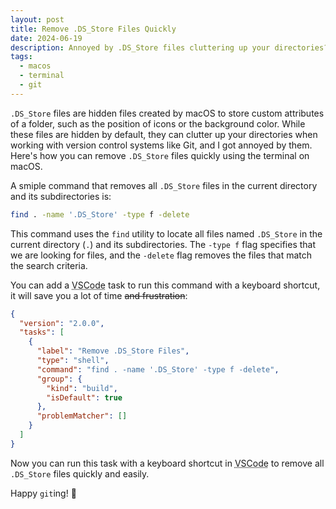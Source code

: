 ```yaml
---
layout: post
title: Remove .DS_Store Files Quickly
date: 2024-06-19
description: Annoyed by .DS_Store files cluttering up your directories? Learn how to remove them quickly using the terminal on macOS.
tags:
  - macos
  - terminal
  - git
---
```


`.DS_Store` files are hidden files created by macOS to store custom attributes of a folder, such as the position of icons or the background color. While these files are hidden by default, they can clutter up your directories when working with version control systems like Git, and I got annoyed by them. Here's how you can remove `.DS_Store` files quickly using the terminal on macOS.

A smiple command that removes all `.DS_Store` files in the current directory and its subdirectories is:

```bash
find . -name '.DS_Store' -type f -delete
```

This command uses the `find` utility to locate all files named `.DS_Store` in the current directory (`.`) and its subdirectories. The `-type f` flag specifies that we are looking for files, and the `-delete` flag removes the files that match the search criteria.

You can add a <abbr title="Visual Studio Code">VSCode</abbr> task to run this command with a keyboard shortcut, it will save you a lot of time ~~and frustration~~:

```json
{
  "version": "2.0.0",
  "tasks": [
    {
      "label": "Remove .DS_Store Files",
      "type": "shell",
      "command": "find . -name '.DS_Store' -type f -delete",
      "group": {
        "kind": "build",
        "isDefault": true
      },
      "problemMatcher": []
    }
  ]
}
```

Now you can run this task with a keyboard shortcut in <abbr title="Visual Studio Code">VSCode</abbr> to remove all `.DS_Store` files quickly and easily.

Happy `git`ing! :rocket:
